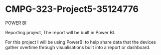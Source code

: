 # CMPG-323-Project5-35124776

POWER BI

Reporting project, The report will be built in Power BI.

For this project I will be using PowerBI to help share data that the devices gather overtime through visualisations built into a report or dashboard.
